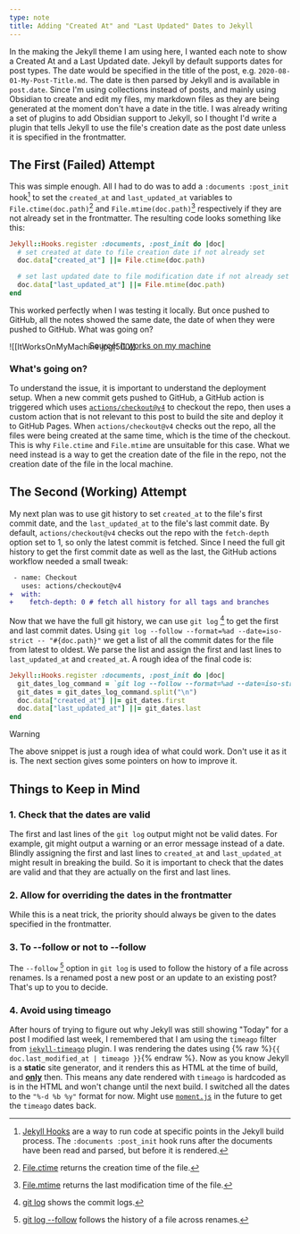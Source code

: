 ```yaml
---
type: note
title: Adding "Created At" and "Last Updated" Dates to Jekyll
---
```


In the making the Jekyll theme I am using here, I wanted each note to show a Created At and a Last Updated date. Jekyll by default supports dates for post types. The date would be specified in the title of the post, e.g. `2020-08-01-My-Post-Title.md`. The date is then parsed by Jekyll and is available in `post.date`. Since I'm using collections instead of posts, and mainly using Obsidian to create and edit my files, my markdown files as they are being generated at the moment don't have a date in the title. I was already writing a set of plugins to add Obsidian support to Jekyll, so I thought I'd write a plugin that tells Jekyll to use the file's creation date as the post date unless it is specified in the frontmatter.

## The First (Failed) Attempt
This was simple enough. All I had to do was to add a `:documents :post_init` hook[^1] to set the `created_at` and `last_updated_at` variables to `File.ctime(doc.path)`[^2] and `File.mtime(doc.path)`[^3] respectively if they are not already set in the frontmatter. The resulting code looks something like this:

```ruby
Jekyll::Hooks.register :documents, :post_init do |doc|
  # set created at date to file creation date if not already set
  doc.data["created_at"] ||= File.ctime(doc.path)

  # set last updated date to file modification date if not already set
  doc.data["last_updated_at"] ||= File.mtime(doc.path)
end
```

This worked perfectly when I was testing it locally. But once pushed to GitHub, all the notes showed the same date, the date of when they were pushed to GitHub. What was going on?

![[ItWorksOnMyMachine.jpg|500]]
<span style="font-size: 0.9rem; text-align: center; display: block; margin-top: -1.2rem;">Source: <a href="https://simply-the-test.blogspot.com/2010/05/it-works-on-my-machine.html">It works on my machine</a></span>


### What's going on?
To understand the issue, it is important to understand the deployment setup. When a new commit gets pushed to GitHub, a GitHub action is triggered which uses [`actions/checkout@v4`](https://github.com/actions/checkout) to checkout the repo, then uses a custom action that is not relevant to this post to build the site and deploy it to GitHub Pages. When `actions/checkout@v4` checks out the repo, all the files were being created at the same time, which is the time of the checkout. This is why `File.ctime` and `File.mtime` are unsuitable for this case. What we need instead is a way to get the creation date of the file in the repo, not the creation date of the file in the local machine.

## The Second (Working) Attempt
My next plan was to use git history to set `created_at` to the file's first commit date, and the `last_updated_at` to the file's last commit date. By default, `actions/checkout@v4` checks out the repo with the `fetch-depth` option set to 1, so only the latest commit is fetched. Since I need the full git history to get the first commit date as well as the last, the GitHub actions workflow needed a small tweak:

```diff
 - name: Checkout
   uses: actions/checkout@v4
+  with:
+    fetch-depth: 0 # fetch all history for all tags and branches
```

Now that we have the full git history, we can use `git log` [^4] to get the first and last commit dates. Using `git log --follow --format=%ad --date=iso-strict -- "#{doc.path}"` we get a list of all the commit dates for the file from latest to oldest. We parse the list and assign the first and last lines to `last_updated_at` and `created_at`. A rough idea of the final code is:

```ruby
Jekyll::Hooks.register :documents, :post_init do |doc|
  git_dates_log_command = `git log --follow --format=%ad --date=iso-strict -- "#{doc.path}"`
  git_dates = git_dates_log_command.split("\n")
  doc.data["created_at"] ||= git_dates.first
  doc.data["last_updated_at"] ||= git_dates.last
end
```

> [!Warning]
> The above snippet is just a rough idea of what could work. Don't use it as it is. The next section gives some pointers on how to improve it.

## Things to Keep in Mind

### 1. Check that the dates are valid
The first and last lines of the `git log` output might not be valid dates. For example, git might output a warning or an error message instead of a date. Blindly assigning the first and last lines to `created_at` and `last_updated_at` might result in breaking the build. So it is important to check that the dates are valid and that they are actually on the first and last lines.

### 2. Allow for overriding the dates in the frontmatter
While this is a neat trick, the priority should always be given to the dates specified in the frontmatter.

### 3. To --follow or not to --follow
The `--follow` [^5] option in `git log` is used to follow the history of a file across renames. Is a renamed post a new post or an update to an existing post? That's up to you to decide.

### 4. Avoid using timeago
After hours of trying to figure out why Jekyll was still showing "Today" for a post I modified last week, I remembered that I am using the `timeago` filter from [`jekyll-timeago`](https://github.com/markets/jekyll-timeago) plugin. I was rendering the dates using {% raw %}`{{ doc.last_modified_at | timeago }}`{% endraw %}. Now as you know Jekyll is a **static** site generator, and it renders this as HTML at the time of build, and **<u>only</u>** then. This means any date rendered with `timeago` is hardcoded as is in the HTML and won't change until the next build. I switched all the dates to the `"%-d %b %y"` format for now. Might use [`moment.js`](https://momentjs.com/) in the future to get the `timeago` dates back.

[^1]: [Jekyll Hooks](https://jekyllrb.com/docs/plugins/hooks/) are a way to run code at specific points in the Jekyll build process. The `:documents :post_init` hook runs after the documents have been read and parsed, but before it is rendered.
[^2]: [File.ctime](https://ruby-doc.org/core-2.5.1/File.html#method-c-ctime) returns the creation time of the file.
[^3]: [File.mtime](https://ruby-doc.org/core-2.5.1/File.html#method-c-mtime) returns the last modification time of the file.
[^4]: [git log](https://git-scm.com/docs/git-log) shows the commit logs.
[^5]: [git log --follow](https://git-scm.com/docs/git-log#Documentation/git-log.txt---follow) follows the history of a file across renames.
